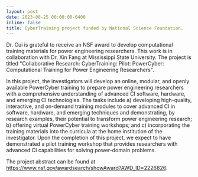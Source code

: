 ```yaml
---
layout: post
date: 2023-08-25 00:00:00-0400
inline: false
title: CyberTraining project funded by National Science Foundation.
---
```


Dr. Cui is grateful to receive an NSF award to develop computational training
materials for power engineering researchers. This work is in collaboration with
Dr. Xin Fang at Mississippi State University. The project is titled
"Collaborative Research: CyberTraining: Pilot: PowerCyber: Computational
Training for Power Engineering Researchers".

In this project, the investigators will develop an online, modular, and openly
available PowerCyber training to prepare power engineering researchers with a
comprehensive understanding of advanced CI software, hardware, and emerging CI
technologies. The tasks include a) developing high-quality, interactive, and
on-demand training modules to cover advanced CI in software, hardware, and
emerging techniques and demonstrating, by research examples, their potential to
transform power engineering research; b) offering virtual PowerCyber training
workshops; and c) incorporating the training materials into the curricula at the
home institution of the investigator. Upon the completion of this project, we
expect to have demonstrated a pilot training workshop that provides researchers
with advanced CI capabilities for solving power-domain problems.

The project abstract can be found at
https://www.nsf.gov/awardsearch/showAward?AWD_ID=2226826.